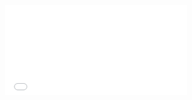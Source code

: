 <iframe width="480" height="240" frameborder="0" scrolling="no" src="//plot.ly/dashboard/Burd89:2/embed"></iframe>
